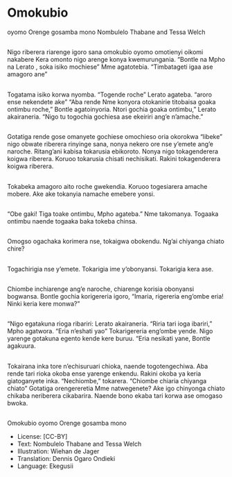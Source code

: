 # Omokubio
oyomo Orenge
gosamba mono
Nombulelo Thabane and
Tessa Welch

##
Nigo riberera riarenge igoro
sana omokubio oyomo
omotienyi oikomi nakabere
Kera omonto nigo arenge konya
kwemurungania.
“Bontle na Mpho na Lerato ,
soka isiko mochiese” Mme
agatotebia.
“Timbatageti igaa ase amagoro
ane”


##
Togatama isiko korwa nyomba.
“Togende roche” Lerato
agateba. “aroro ense nekendete
ake”
“Aba rende Nme konyora
otokanirie titobaisa goaka
ontimbu roche,” Bontle
agatoinyoria.
Ntori gochia goaka ontimbu,”
Lerato akairaneria. “Nigo tu
togochia gochiesa ase ekeiriri
ang’e n’amache.”


##
Gotatiga rende gose omanyete
gochiese omochieso oria
okorokwa “libeke” nigo obwate
riberera rinyinge sana, nonya
nekero ore nse y’emete ang’e
naroche.
Ritang’ani kabisa tokarusia
ebikoroto.
Nonya nigo tokagenderera
koigwa riberera.
Koruoo tokarusia chisati
nechisikati.
Rakini tokagenderera koigwa
riberera.


##
Tokabeka amagoro aito roche
gwekendia.
Koruoo togesiarera amache
mobere.
Ake ake tokanyia namache
emebere yonsi.


##
“Obe gaki! Tiga toake ontimbu,
Mpho agateba.” Nme
takomanya.
Togaaka ontimbu naende
togaaka baka tokeba chinsa.


##
Omogso ogachaka korimera
nse, tokaigwa obokendu.
Ng’ai chiyanga chiato chire?


##
Togachirigia nse y’emete.
Tokarigia ime y’obonyansi.
Tokarigia kera ase.


##
Chiombe inchiarenge ang’e naroche, chiarenge
korisia obonyansi bogwansa.
Bontle gochia korigereria igoro, “Imaria,
rigereria eng’ombe eria! Ninki keria kere
monwa?”


##
“Nigo egatakuna rioga ribariri: Lerato
akairaneria.
“Riria tari ioga ibariri,” Mpho agatwora.
“Eria n’eshati yao”
Tokarigereria eng’ombe yende. Nigo yarenge
gotakuna egento kende kere buruu.
“Eria nesikati yane, Bontle agakuura.


##
Tokairana inka tore
n’echisuruari chioka, naende
togotengechiwa. Aba rende tari
rioka okoba ense yarenge
enkendu. Rakini okoba ya keria
giatoganyete inka.
“Nechiombe,” tokarera.
“Chiombe chiaria chiyanga
chiato”
Gotatiga orengereretia Mme
natwegenete? Ake igo
chinyonga chiato chikaba
neriberera cikabarira. Naende
bono ekaba tari korwa ase
omogaso bwoka.

##
Omokubio oyomo Orenge gosamba
mono
* License: [CC-BY]
* Text: Nombulelo Thabane and Tessa Welch
* Illustration: Wiehan de Jager
* Translation: Dennis Ogaro Ondieki
* Language: Ekegusii

